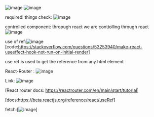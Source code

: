 ![image](https://user-images.githubusercontent.com/118621709/219019955-2f36ba6f-57b7-42aa-a433-6ee708bff28d.png)
![image](https://user-images.githubusercontent.com/118621709/219022007-06e2ea5d-968c-40b5-a5b6-1230f0340295.png)
 
 required! things check: ![image](https://user-images.githubusercontent.com/118621709/219022517-2d19c0ed-3906-4f1e-a951-ebe4cdfde004.png)

controlled component: thropugh react we are conttolling through react![image](https://user-images.githubusercontent.com/118621709/219030445-878d37ac-4907-4ecd-a28b-6eabaae71da1.png)

use of ref:![image](https://user-images.githubusercontent.com/118621709/219031262-96845589-d4a1-40c4-bcb1-1c61cea1cdfa.png)
[code:https://stackoverflow.com/questions/53253940/make-react-useeffect-hook-not-run-on-initial-render]

use ref is used to get the reference from any html element

React-Router : ![image](https://user-images.githubusercontent.com/118621709/219032636-8c7cd0e9-5467-415e-8715-aef7967e4643.png)


Link: ![image](https://user-images.githubusercontent.com/118621709/219035052-f82ffd2c-f8d8-4825-80a9-65bfd939effe.png)


[React router docs:
https://reactrouter.com/en/main/start/tutorial]


[docs:https://beta.reactjs.org/reference/react/useRef]

fetch:[![image](https://user-images.githubusercontent.com/118621709/219037608-9007e2ac-93bd-4354-8f7a-c2fb797cf7cc.png)]

